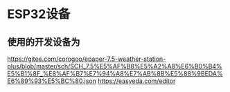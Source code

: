 # ESP32设备

## 使用的开发设备为
https://gitee.com/corogoo/epaper-7.5-weather-station-plus/blob/master/sch/SCH_7.5%E5%AF%B8%E5%A2%A8%E6%B0%B4%E5%B1%8F_%E8%AF%B7%E7%94%A8%E7%AB%8B%E5%88%9BEDA%E6%89%93%E5%BC%80.json
https://easyeda.com/editor